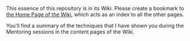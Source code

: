 This essence of this repository is in its Wiki. Please create a bookmark to [the Home Page of the Wiki](https://github.com/DCIForks/E07/wiki/Index), which acts as an index to all the other pages.

You'll find a summary of the techniques that I have shown you during the Mentoring sessions in the content pages of the Wiki.
